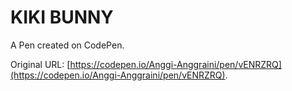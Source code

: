 # KIKI BUNNY

A Pen created on CodePen.

Original URL: [https://codepen.io/Anggi-Anggraini/pen/vENRZRQ](https://codepen.io/Anggi-Anggraini/pen/vENRZRQ).

